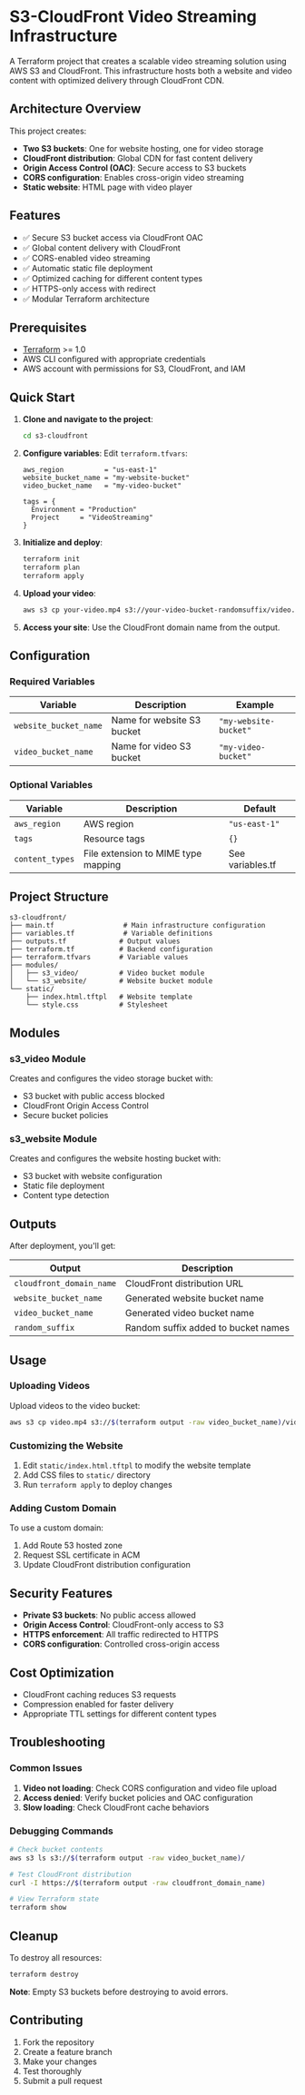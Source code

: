 # S3-CloudFront Video Streaming Infrastructure

A Terraform project that creates a scalable video streaming solution using AWS S3 and CloudFront. This infrastructure hosts both a website and video content with optimized delivery through CloudFront CDN.

## Architecture Overview

This project creates:
- **Two S3 buckets**: One for website hosting, one for video storage
- **CloudFront distribution**: Global CDN for fast content delivery
- **Origin Access Control (OAC)**: Secure access to S3 buckets
- **CORS configuration**: Enables cross-origin video streaming
- **Static website**: HTML page with video player

## Features

- ✅ Secure S3 bucket access via CloudFront OAC
- ✅ Global content delivery with CloudFront
- ✅ CORS-enabled video streaming
- ✅ Automatic static file deployment
- ✅ Optimized caching for different content types
- ✅ HTTPS-only access with redirect
- ✅ Modular Terraform architecture

## Prerequisites

- [Terraform](https://www.terraform.io/downloads.html) >= 1.0
- AWS CLI configured with appropriate credentials
- AWS account with permissions for S3, CloudFront, and IAM

## Quick Start

1. **Clone and navigate to the project**:
   ```bash
   cd s3-cloudfront
   ```

2. **Configure variables**:
   Edit `terraform.tfvars`:
   ```hcl
   aws_region          = "us-east-1"
   website_bucket_name = "my-website-bucket"
   video_bucket_name   = "my-video-bucket"
   
   tags = {
     Environment = "Production"
     Project     = "VideoStreaming"
   }
   ```

3. **Initialize and deploy**:
   ```bash
   terraform init
   terraform plan
   terraform apply
   ```

4. **Upload your video**:
   ```bash
   aws s3 cp your-video.mp4 s3://your-video-bucket-randomsuffix/video.mp4
   ```

5. **Access your site**:
   Use the CloudFront domain name from the output.

## Configuration

### Required Variables

| Variable | Description | Example |
|----------|-------------|---------|
| `website_bucket_name` | Name for website S3 bucket | `"my-website-bucket"` |
| `video_bucket_name` | Name for video S3 bucket | `"my-video-bucket"` |

### Optional Variables

| Variable | Description | Default |
|----------|-------------|---------|
| `aws_region` | AWS region | `"us-east-1"` |
| `tags` | Resource tags | `{}` |
| `content_types` | File extension to MIME type mapping | See variables.tf |

## Project Structure

```
s3-cloudfront/
├── main.tf                 # Main infrastructure configuration
├── variables.tf            # Variable definitions
├── outputs.tf             # Output values
├── terraform.tf           # Backend configuration
├── terraform.tfvars       # Variable values
├── modules/
│   ├── s3_video/          # Video bucket module
│   └── s3_website/        # Website bucket module
└── static/
    ├── index.html.tftpl   # Website template
    └── style.css          # Stylesheet
```

## Modules

### s3_video Module
Creates and configures the video storage bucket with:
- S3 bucket with public access blocked
- CloudFront Origin Access Control
- Secure bucket policies

### s3_website Module
Creates and configures the website hosting bucket with:
- S3 bucket with website configuration
- Static file deployment
- Content type detection

## Outputs

After deployment, you'll get:

| Output | Description |
|--------|-------------|
| `cloudfront_domain_name` | CloudFront distribution URL |
| `website_bucket_name` | Generated website bucket name |
| `video_bucket_name` | Generated video bucket name |
| `random_suffix` | Random suffix added to bucket names |

## Usage

### Uploading Videos

Upload videos to the video bucket:
```bash
aws s3 cp video.mp4 s3://$(terraform output -raw video_bucket_name)/video.mp4
```

### Customizing the Website

1. Edit `static/index.html.tftpl` to modify the website template
2. Add CSS files to `static/` directory
3. Run `terraform apply` to deploy changes

### Adding Custom Domain

To use a custom domain:
1. Add Route 53 hosted zone
2. Request SSL certificate in ACM
3. Update CloudFront distribution configuration

## Security Features

- **Private S3 buckets**: No public access allowed
- **Origin Access Control**: CloudFront-only access to S3
- **HTTPS enforcement**: All traffic redirected to HTTPS
- **CORS configuration**: Controlled cross-origin access

## Cost Optimization

- CloudFront caching reduces S3 requests
- Compression enabled for faster delivery
- Appropriate TTL settings for different content types

## Troubleshooting

### Common Issues

1. **Video not loading**: Check CORS configuration and video file upload
2. **Access denied**: Verify bucket policies and OAC configuration
3. **Slow loading**: Check CloudFront cache behaviors

### Debugging Commands

```bash
# Check bucket contents
aws s3 ls s3://$(terraform output -raw video_bucket_name)/

# Test CloudFront distribution
curl -I https://$(terraform output -raw cloudfront_domain_name)

# View Terraform state
terraform show
```

## Cleanup

To destroy all resources:
```bash
terraform destroy
```

**Note**: Empty S3 buckets before destroying to avoid errors.

## Contributing

1. Fork the repository
2. Create a feature branch
3. Make your changes
4. Test thoroughly
5. Submit a pull request
